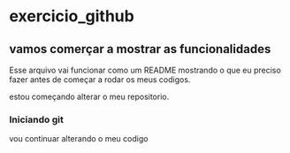 # exercicio_github

## vamos comerçar a mostrar as funcionalidades

Esse arquivo vai funcionar como um README mostrando o que eu preciso fazer antes de começar a rodar os meus codigos.
 
estou começando alterar o meu repositorio.

### Iniciando git

vou continuar alterando o meu codigo